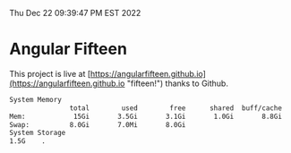 Thu Dec 22 09:39:47 PM EST 2022

# Angular Fifteen


This project is live at [https://angularfifteen.github.io](https://angularfifteen.github.io "fifteen!") thanks to Github.

```bash
System Memory
               total        used        free      shared  buff/cache   available
Mem:            15Gi       3.5Gi       3.1Gi       1.0Gi       8.8Gi        10Gi
Swap:          8.0Gi       7.0Mi       8.0Gi
System Storage
1.5G	.
```
